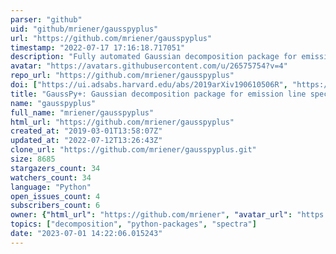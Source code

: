 ```yaml
---
parser: "github"
uid: "github/mriener/gausspyplus"
url: "https://github.com/mriener/gausspyplus"
timestamp: "2022-07-17 17:16:18.717051"
description: "Fully automated Gaussian decomposition package for emission line spectra"
avatar: "https://avatars.githubusercontent.com/u/26575754?v=4"
repo_url: "https://github.com/mriener/gausspyplus"
doi: ["https://ui.adsabs.harvard.edu/abs/2019arXiv190610506R", "https://ui.adsabs.harvard.edu/abs/2019ascl.soft07020R/abstract"]
title: "GaussPy+: Gaussian decomposition package for emission line spectra"
name: "gausspyplus"
full_name: "mriener/gausspyplus"
html_url: "https://github.com/mriener/gausspyplus"
created_at: "2019-03-01T13:58:07Z"
updated_at: "2022-07-12T13:26:43Z"
clone_url: "https://github.com/mriener/gausspyplus.git"
size: 8685
stargazers_count: 34
watchers_count: 34
language: "Python"
open_issues_count: 4
subscribers_count: 6
owner: {"html_url": "https://github.com/mriener", "avatar_url": "https://avatars.githubusercontent.com/u/26575754?v=4", "login": "mriener", "type": "User"}
topics: ["decomposition", "python-packages", "spectra"]
date: "2023-07-01 14:22:06.015243"
---
```

